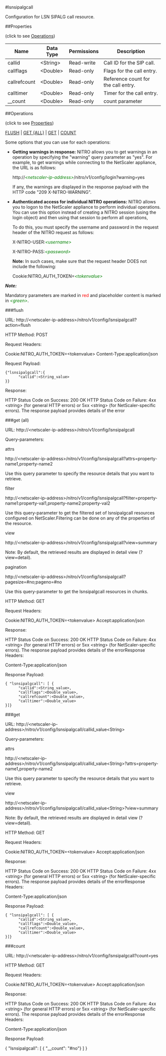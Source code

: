#lsnsipalgcall

Configuration for LSN SIPALG call resource.


##Properties 
<span>(click to see [Operations](#operations))</span>


<table><thead><tr><th>Name</th><th> Data Type</th><th> Permissions</th><th>Description</th></tr></thead><tbody><tr><td>callid</td><td>&lt;String></td><td>Read-write</td><td>Call ID for the SIP call.</td><tr><tr><td>callflags</td><td>&lt;Double></td><td>Read-only</td><td>Flags for the call entry.</td><tr><tr><td>callrefcount</td><td>&lt;Double></td><td>Read-only</td><td>Reference count for the call entry.</td><tr><tr><td>calltimer</td><td>&lt;Double></td><td>Read-only</td><td>Timer for the call entry.</td><tr><tr><td>__count</td><td>&lt;Double></td><td>Read-only</td><td>count parameter</td><tr></tbody></table>
##Operations 
<span>(click to see [Properties](#properties))</span>


[FLUSH](#flush) | [GET (ALL)](#get-(all)) | [GET](#get) | [COUNT](#count)


Some options that you can use for each operations:
<ul><li><p><b>Getting warnings in response:</b> NITRO allows you to get warnings in an operation by specifying the "warning" query parameter as "yes". For example, to get warnings while connecting to the NetScaler appliance, the URL is as follows:</p><p>http://<span style="color:green;font-style:italic;">&lt;netscaler-ip-address&gt;</span>/nitro/v1/config/login?warning=yes</p><p>If any, the warnings are displayed in the response payload with the HTTP code "209 X-NITRO-WARNING".</p></li><li><p><b>Authenticated access for individual NITRO operations:</b> NITRO allows you to logon to the NetScaler appliance to perform individual operations. You can use this option instead of creating a NITRO session (using the login object) and then using that session to perform all operations,</p><p>To do this, you must specify the username and password in the request header of the NITRO request as follows:</p><p>X-NITRO-USER:<span style="color:green;font-style:italic;">&lt;username&gt;</span></p><p>X-NITRO-PASS:<span style="color:green;font-style:italic;">&lt;password&gt;</span></p><p><b>Note:</b> In such cases, make sure that the request header DOES not include the following:</p><p>Cookie:NITRO_AUTH_TOKEN=<span style="color:green;font-style:italic;">&lt;tokenvalue&gt;</span></p></li></ul>



***Note:*** 
Mandatory parameters are marked in <span style="color:#FF0000;">red</span> and placeholder content is marked in <span style="color:green;font-style:italic">&lt;green&gt;</span>.

###flush



URL: http://&lt;netscaler-ip-address&gt;/nitro/v1/config/lsnsipalgcall?action=flush
HTTP Method: POST
Request Headers:

Cookie:NITRO_AUTH_TOKEN=&lt;tokenvalue&gt;Content-Type:application/json

Request Payload: ```{"lsnsipalgcall":{      "callid":<String_value>}}```
Response:
HTTP Status Code on Success: 200 OKHTTP Status Code on Failure: 4xx &lt;string&gt; (for general HTTP errors) or 5xx &lt;string&gt; (for NetScaler-specific errors). The response payload provides details of the error


###get (all)



URL: http://&lt;netscaler-ip-address&gt;/nitro/v1/config/lsnsipalgcall
Query-parameters:
attrs
http://&lt;netscaler-ip-address&gt;/nitro/v1/config/lsnsipalgcall?attrs=property-name1,property-name2
Use this query parameter to specify the resource details that you want to retrieve.


filter
http://&lt;netscaler-ip-address&gt;/nitro/v1/config/lsnsipalgcall?filter=property-name1:property-val1,property-name2:property-val2
Use this query-parameter to get the filtered set of lsnsipalgcall resources configured on NetScaler.Filtering can be done on any of the properties of the resource.


view
http://&lt;netscaler-ip-address&gt;/nitro/v1/config/lsnsipalgcall?view=summary
Note: By default, the retrieved results are displayed in detail view (?view=detail).


pagination
http://&lt;netscaler-ip-address&gt;/nitro/v1/config/lsnsipalgcall?pagesize=#no;pageno=#no
Use this query-parameter to get the lsnsipalgcall resources in chunks.



HTTP Method: GET
Request Headers:

Cookie:NITRO_AUTH_TOKEN=&lt;tokenvalue&gt;Accept:application/json

Response:
HTTP Status Code on Success: 200 OKHTTP Status Code on Failure: 4xx &lt;string&gt; (for general HTTP errors) or 5xx &lt;string&gt; (for NetScaler-specific errors). The response payload provides details of the errorResponse Headers:

Content-Type:application/json

Response Payload: ```{ "lsnsipalgcall": [ {      "callid":<String_value>,      "callflags":<Double_value>,      "callrefcount":<Double_value>,      "calltimer":<Double_value>}]}```



###get



URL: http://&lt;netscaler-ip-address&gt;/nitro/v1/config/lsnsipalgcall/callid_value&lt;String&gt;
Query-parameters:
attrs
http://&lt;netscaler-ip-address&gt;/nitro/v1/config/lsnsipalgcall/callid_value&lt;String&gt;?attrs=property-name1,property-name2
Use this query parameter to specify the resource details that you want to retrieve.


view
http://&lt;netscaler-ip-address&gt;/nitro/v1/config/lsnsipalgcall/callid_value&lt;String&gt;?view=summary
Note: By default, the retrieved results are displayed in detail view (?view=detail).



HTTP Method: GET
Request Headers:

Cookie:NITRO_AUTH_TOKEN=&lt;tokenvalue&gt;Accept:application/json

Response:
HTTP Status Code on Success: 200 OKHTTP Status Code on Failure: 4xx &lt;string&gt; (for general HTTP errors) or 5xx &lt;string&gt; (for NetScaler-specific errors). The response payload provides details of the errorResponse Headers:

Content-Type:application/json

Response Payload: ```{ "lsnsipalgcall": [ {      "callid":<String_value>,      "callflags":<Double_value>,      "callrefcount":<Double_value>,      "calltimer":<Double_value>}]}```



###count



URL: http://&lt;netscaler-ip-address&gt;/nitro/v1/config/lsnsipalgcall?count=yes
HTTP Method: GET
Request Headers:

Cookie:NITRO_AUTH_TOKEN=&lt;tokenvalue&gt;Accept:application/json

Response:
HTTP Status Code on Success: 200 OKHTTP Status Code on Failure: 4xx &lt;string&gt; (for general HTTP errors) or 5xx &lt;string&gt; (for NetScaler-specific errors). The response payload provides details of the errorResponse Headers:

Content-Type:application/json

Response Payload: 
{ "lsnsipalgcall": [ { "__count": "#no"} ] }


